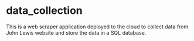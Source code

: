# data_collection
This is a web scraper application deployed to the cloud to collect data from John Lewis website and store the data in a SQL database.
